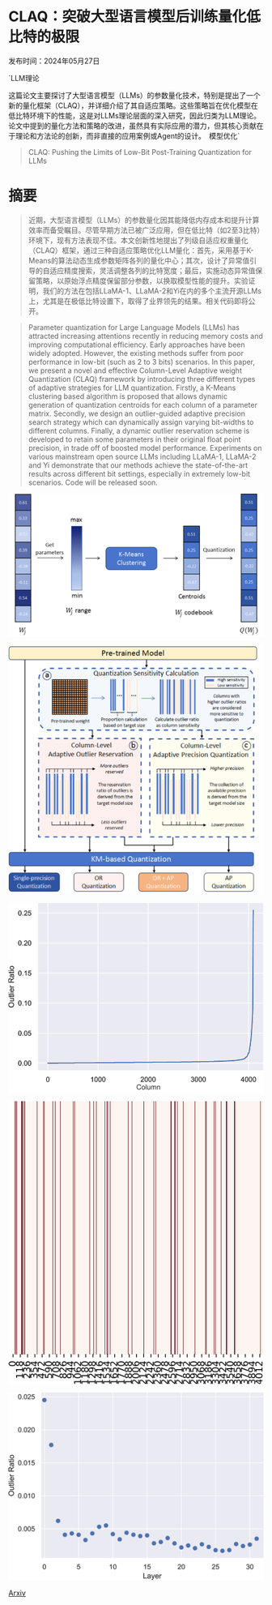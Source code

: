 # CLAQ：突破大型语言模型后训练量化低比特的极限

发布时间：2024年05月27日

`LLM理论

这篇论文主要探讨了大型语言模型（LLMs）的参数量化技术，特别是提出了一个新的量化框架（CLAQ），并详细介绍了其自适应策略。这些策略旨在优化模型在低比特环境下的性能，这是对LLMs理论层面的深入研究，因此归类为LLM理论。论文中提到的量化方法和策略的改进，虽然具有实际应用的潜力，但其核心贡献在于理论和方法论的创新，而非直接的应用案例或Agent的设计。` `模型优化`

> CLAQ: Pushing the Limits of Low-Bit Post-Training Quantization for LLMs

# 摘要

> 近期，大型语言模型（LLMs）的参数量化因其能降低内存成本和提升计算效率而备受瞩目。尽管早期方法已被广泛应用，但在低比特（如2至3比特）环境下，现有方法表现不佳。本文创新性地提出了列级自适应权重量化（CLAQ）框架，通过三种自适应策略优化LLM量化：首先，采用基于K-Means的算法动态生成参数矩阵各列的量化中心；其次，设计了异常值引导的自适应精度搜索，灵活调整各列的比特宽度；最后，实施动态异常值保留策略，以原始浮点精度保留部分参数，以换取模型性能的提升。实验证明，我们的方法在包括LLaMA-1、LLaMA-2和Yi在内的多个主流开源LLMs上，尤其是在极低比特设置下，取得了业界领先的结果。相关代码即将公开。

> Parameter quantization for Large Language Models (LLMs) has attracted increasing attentions recently in reducing memory costs and improving computational efficiency. Early approaches have been widely adopted. However, the existing methods suffer from poor performance in low-bit (such as 2 to 3 bits) scenarios. In this paper, we present a novel and effective Column-Level Adaptive weight Quantization (CLAQ) framework by introducing three different types of adaptive strategies for LLM quantization. Firstly, a K-Means clustering based algorithm is proposed that allows dynamic generation of quantization centroids for each column of a parameter matrix. Secondly, we design an outlier-guided adaptive precision search strategy which can dynamically assign varying bit-widths to different columns. Finally, a dynamic outlier reservation scheme is developed to retain some parameters in their original float point precision, in trade off of boosted model performance. Experiments on various mainstream open source LLMs including LLaMA-1, LLaMA-2 and Yi demonstrate that our methods achieve the state-of-the-art results across different bit settings, especially in extremely low-bit scenarios. Code will be released soon.

![CLAQ：突破大型语言模型后训练量化低比特的极限](../../../paper_images/2405.17233/x1.png)

![CLAQ：突破大型语言模型后训练量化低比特的极限](../../../paper_images/2405.17233/x2.png)

![CLAQ：突破大型语言模型后训练量化低比特的极限](../../../paper_images/2405.17233/x3.png)

![CLAQ：突破大型语言模型后训练量化低比特的极限](../../../paper_images/2405.17233/image.png)

![CLAQ：突破大型语言模型后训练量化低比特的极限](../../../paper_images/2405.17233/x4.png)

[Arxiv](https://arxiv.org/abs/2405.17233)